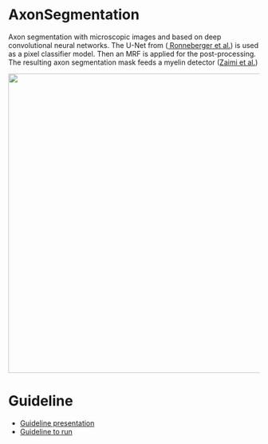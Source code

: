 # AxonSegmentation

Axon segmentation with microscopic images and based on deep convolutional neural networks.
The U-Net from ([ Ronneberger et al.](https://arxiv.org/abs/1505.04597)) is used as a pixel classifier model.
Then an MRF is applied for the post-processing.
The resulting axon segmentation mask feeds a myelin detector ([Zaimi et al.](http://journal.frontiersin.org/article/10.3389/fninf.2016.00037/full))

<img src="https://github.com/vherman3/AxonSegmentation/blob/master/schema.png" width="600px" align="middle" />

# Guideline #
* [Guideline presentation](https://docs.google.com/presentation/d/1gtp8UiqJJF7pRaBctTryoGQPACMeu29DhCMYn6k6PXQ/edit?usp=sharing)
* [Guideline to run](https://github.com/vherman3/AxonSegmentation/blob/master/guideline.py)